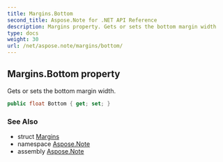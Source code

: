 ```yaml
---
title: Margins.Bottom
second_title: Aspose.Note for .NET API Reference
description: Margins property. Gets or sets the bottom margin width
type: docs
weight: 30
url: /net/aspose.note/margins/bottom/
---
```

## Margins.Bottom property

Gets or sets the bottom margin width.

```csharp
public float Bottom { get; set; }
```

### See Also

* struct [Margins](../)
* namespace [Aspose.Note](../../margins/)
* assembly [Aspose.Note](../../../)


